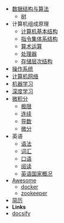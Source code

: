 - [数据结构与算法](dsa/index)
  - [树](dsa/trees)
- 计算机组成原理
  - [计算机基本结构](cod/index)
  - [指令集体系结构](cod/isa)
  - [算术运算](cod/)
  - [处理器](cod/)
  - [存储层次结构](cod/)
- [操作系统](os/index)
- [计算机网络](networks/index)
- [机器学习](ml)
- [深度学习](dl)
- [微积分](calculus/index)
  - [极限](calculus/limit)
  - [连续](calculus/continuity)
  - [导数](calculus/derivative)
  - [微分](calculus/differentiation)
- 英语
  - [语法](en/grammar)
  - [词汇](en/vocabulary)
  - [口语](en/colloquialism)
  - [阅读](en/reading)
  - [英语国家概况](en/english_speaking_country)
- [Awesome](awesome/awesome)
  - [docker](awesome/docker)
  - [zookeeper](awesome/zookeeper)
- [简历](profile)
- **Links**
- [docsify](https://docsify.js.org)